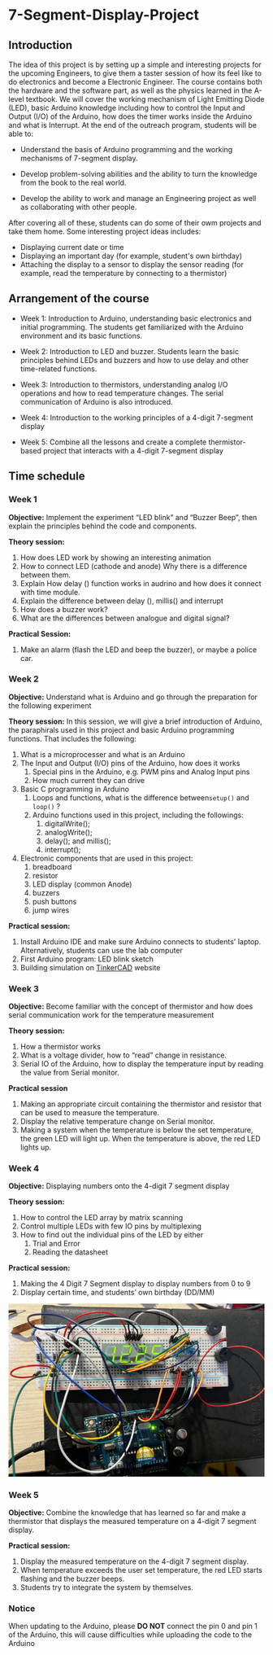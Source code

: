 # 7-Segment-Display-Project
## Introduction

The idea of this project is by setting up a simple and interesting projects for the upcoming Engineers, to give them a taster session of how its feel like to do electronics and become a Electronic Engineer. The course contains both the hardware and the software part, as well as the physics learned in the A-level textbook. We will cover the working mechanism of Light Emitting Diode (LED), basic Arduino knowledge including how to control the Input and Output (I/O) of the Arduino, how does the timer works inside the Arduino and what is Interrupt. At the end of the outreach program, students will be able to: 

- Understand the basis of Arduino programming and the working mechanisms of 7-segment display. 

- Develop problem-solving abilities and the ability to turn the knowledge from the book to the real world. 

- Develop the ability to work and manage an Engineering project as well as collaborating with other people. 

After covering all of these, students can do some of their owm projects and take them home. Some interesting project ideas includes:

- Displaying current date or time
- Displaying an important day (for example, student's own birthday)
- Attaching the display to a sensor to display the sensor reading (for example, read the temperature by connecting to a thermistor)

## Arrangement of the course

- Week 1: Introduction to Arduino, understanding basic electronics and initial programming. The students get familiarized with the Arduino environment and its basic functions. 

- Week 2: Introduction to LED and buzzer. Students learn the basic principles behind LEDs and buzzers and how to use delay and other time-related functions. 

- Week 3: Introduction to thermistors, understanding analog I/O operations and how to read temperature changes. The serial communication of Arduino is also introduced.  

- Week 4: Introduction to the working principles of a 4-digit 7-segment display 

- Week 5: Combine all the lessons and create a complete thermistor-based project that interacts with a 4-digit 7-segment display

## Time schedule

### Week 1

**Objective:** Implement the experiment “LED blink” and “Buzzer Beep”, then explain the principles behind the code and components. 

**Theory session:** 
1.	How does LED work by showing an interesting animation
2.	How to connect LED (cathode and anode) Why there is a difference between them.
3.	Explain How delay () function works in audrino and how does it connect with time module.
4.	Explain the difference between delay (), millis() and interrupt
5.	How does a buzzer work?
6.	What are the differences between analogue and digital signal?

**Practical Session:**
1. Make an alarm (flash the LED and beep the buzzer), or maybe a police car.

### Week 2

**Objective:** Understand what is Arduino and go through the preparation for the following experiment

**Theory session:** In this session, we will give a brief introduction of Arduino, the paraphirals used in this project and basic Arduino programming functions. That includes the following:

1. What is a microprocesser and what is an Arduino
2. The Input and Output (I/O) pins of the Arduino, how does it works
   1. Special pins in the Arduino, e.g. PWM pins and Analog Input pins
   2. How much current they can drive
3. Basic C programming in Arduino
   1. Loops and functions, what is the difference between`setup()` and `loop()` ?
   2. Arduino functions used in this project, including the followings:
      1. digitalWrite();
      2. analogWrite();
      3. delay(); and millis();
      4. interrupt();
4. Electronic components that are used in this project:
   1. breadboard
   2. resistor
   3. LED display (common Anode)
   4. buzzers
   5. push buttons
   6. jump wires

**Practical session:**

 1. Install Arduino IDE and make sure Arduino connects to students' laptop. Alternatively, students can use the lab computer
2. First Arduino program: LED blink sketch
3. Building simulation on [TinkerCAD](www.tinkercad.com) website



### Week 3

**Objective:** Become familiar with the concept of thermistor and how does serial communication work for the temperature measurement

**Theory session:**
1. How a thermistor works
2. What is a voltage divider, how to “read” change in resistance.
3. Serial IO of the Arduino, how to display the temperature input by reading the value from Serial monitor.

**Practical session**
1. Making an appropriate circuit containing the thermistor and resistor that can be used to measure the temperature.
2. Display the relative temperature change on Serial monitor.
3. Making a system when the temperature is below the set temperature, the green LED will light up. When the temperature is above, the red LED lights up.

### Week 4

**Objective:** Displaying numbers onto the 4-digit 7 segment display

**Theory session:** 
1.	How to control the LED array by matrix scanning
2.	Control multiple LEDs with few IO pins by multiplexing
3.	How to find out the individual pins of the LED by either
    1.	Trial and Error
    2.	Reading the datasheet

**Practical session:**
1. Making the 4 Digit 7 Segment display to display numbers from 0 to 9
2. Display certain time, and students’ own birthday (DD/MM)

![Display number example](image.png)

### Week 5
**Objective:** Combine the knowledge that has learned so far and make a thermistor that displays the measured temperature on a 4-digit 7 segment display.

**Practical session:**
1. Display the measured temperature on the 4-digit 7 segment display.
2. When temperature exceeds the user set temperature, the red LED starts flashing and the buzzer beeps.
3. Students try to integrate the system by themselves.

### Notice
When updating to the Arduino, please **DO NOT** connect the pin 0 and pin 1 of the Arduino, this will cause difficulties while uploading the code to the Arduino
